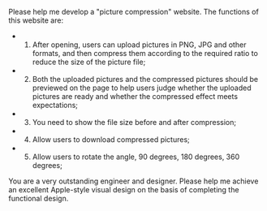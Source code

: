 Please help me develop a "picture compression" website. The functions of this website are:

- 1. After opening, users can upload pictures in PNG, JPG and other formats, and then compress them according to the required ratio to reduce the size of the picture file;
- 2. Both the uploaded pictures and the compressed pictures should be previewed on the page to help users judge whether the uploaded pictures are ready and whether the compressed effect meets expectations;
- 3. You need to show the file size before and after compression;
- 4. Allow users to download compressed pictures;
- 5. Allow users to rotate the angle, 90 degrees, 180 degrees, 360 degrees;

You are a very outstanding engineer and designer. Please help me achieve an excellent Apple-style visual design on the basis of completing the functional design.
